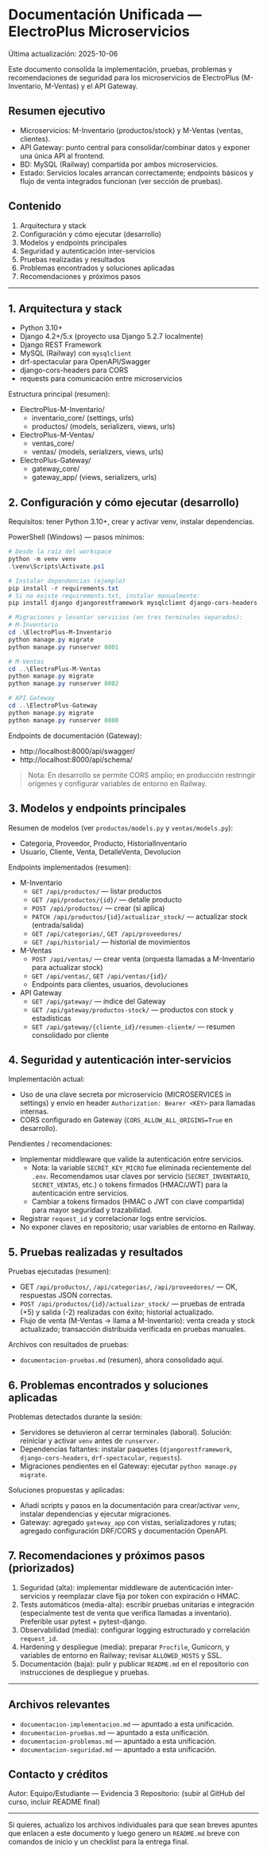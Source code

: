 # Documentación Unificada — ElectroPlus Microservicios

Última actualización: 2025-10-06

Este documento consolida la implementación, pruebas, problemas y recomendaciones de seguridad para los microservicios de ElectroPlus (M-Inventario, M-Ventas) y el API Gateway.

## Resumen ejecutivo
- Microservicios: M-Inventario (productos/stock) y M-Ventas (ventas, clientes).
- API Gateway: punto central para consolidar/combinar datos y exponer una única API al frontend.
- BD: MySQL (Railway) compartida por ambos microservicios.
- Estado: Servicios locales arrancan correctamente; endpoints básicos y flujo de venta integrados funcionan (ver sección de pruebas).

## Contenido
1. Arquitectura y stack
2. Configuración y cómo ejecutar (desarrollo)
3. Modelos y endpoints principales
4. Seguridad y autenticación inter-servicios
5. Pruebas realizadas y resultados
6. Problemas encontrados y soluciones aplicadas
7. Recomendaciones y próximos pasos

---

## 1. Arquitectura y stack
- Python 3.10+
- Django 4.2+/5.x (proyecto usa Django 5.2.7 localmente)
- Django REST Framework
- MySQL (Railway) con `mysqlclient`
- drf-spectacular para OpenAPI/Swagger
- django-cors-headers para CORS
- requests para comunicación entre microservicios

Estructura principal (resumen):
- ElectroPlus-M-Inventario/
  - inventario_core/ (settings, urls)
  - productos/ (models, serializers, views, urls)
- ElectroPlus-M-Ventas/
  - ventas_core/
  - ventas/ (models, serializers, views, urls)
- ElectroPlus-Gateway/
  - gateway_core/
  - gateway_app/ (views, serializers, urls)

## 2. Configuración y cómo ejecutar (desarrollo)
Requisitos: tener Python 3.10+, crear y activar venv, instalar dependencias.

PowerShell (Windows) — pasos mínimos:

```powershell
# Desde la raíz del workspace
python -m venv venv
.\venv\Scripts\Activate.ps1

# Instalar dependencias (ejemplo)
pip install -r requirements.txt
# Si no existe requirements.txt, instalar manualmente:
pip install django djangorestframework mysqlclient django-cors-headers drf-spectacular requests

# Migraciones y levantar servicios (en tres terminales separados):
# M-Inventario
cd .\ElectroPlus-M-Inventario
python manage.py migrate
python manage.py runserver 8001

# M-Ventas
cd ..\ElectroPlus-M-Ventas
python manage.py migrate
python manage.py runserver 8002

# API Gateway
cd ..\ElectroPlus-Gateway
python manage.py migrate
python manage.py runserver 8000
```

Endpoints de documentación (Gateway):
- http://localhost:8000/api/swagger/
- http://localhost:8000/api/schema/

> Nota: En desarrollo se permite CORS amplio; en producción restringir orígenes y configurar variables de entorno en Railway.

## 3. Modelos y endpoints principales
Resumen de modelos (ver `productos/models.py` y `ventas/models.py`):
- Categoria, Proveedor, Producto, HistorialInventario
- Usuario, Cliente, Venta, DetalleVenta, Devolucion

Endpoints implementados (resumen):
- M-Inventario
  - `GET /api/productos/` — listar productos
  - `GET /api/productos/{id}/` — detalle producto
  - `POST /api/productos/` — crear (si aplica)
  - `PATCH /api/productos/{id}/actualizar_stock/` — actualizar stock (entrada/salida)
  - `GET /api/categorias/`, `GET /api/proveedores/`
  - `GET /api/historial/` — historial de movimientos
- M-Ventas
  - `POST /api/ventas/` — crear venta (orquesta llamadas a M-Inventario para actualizar stock)
  - `GET /api/ventas/`, `GET /api/ventas/{id}/`
  - Endpoints para clientes, usuarios, devoluciones
- API Gateway
  - `GET /api/gateway/` — índice del Gateway
  - `GET /api/gateway/productos-stock/` — productos con stock y estadísticas
  - `GET /api/gateway/{cliente_id}/resumen-cliente/` — resumen consolidado por cliente

## 4. Seguridad y autenticación inter-servicios
Implementación actual:
- Uso de una clave secreta por microservicio (MICROSERVICES in settings) y envío en header `Authorization: Bearer <KEY>` para llamadas internas.
- CORS configurado en Gateway (`CORS_ALLOW_ALL_ORIGINS=True` en desarrollo).

Pendientes / recomendaciones:
- Implementar middleware que valide la autenticación entre servicios.
  - Nota: la variable `SECRET_KEY_MICRO` fue eliminada recientemente del `.env`. Recomendamos usar claves por servicio (`SECRET_INVENTARIO`, `SECRET_VENTAS`, etc.) o tokens firmados (HMAC/JWT) para la autenticación entre servicios.
  - Cambiar a tokens firmados (HMAC o JWT con clave compartida) para mayor seguridad y trazabilidad.
- Registrar `request_id` y correlacionar logs entre servicios.
- No exponer claves en repositorio; usar variables de entorno en Railway.

## 5. Pruebas realizadas y resultados
Pruebas ejecutadas (resumen):
- GET `/api/productos/`, `/api/categorias/`, `/api/proveedores/` — OK, respuestas JSON correctas.
- `POST /api/productos/{id}/actualizar_stock/` — pruebas de entrada (+5) y salida (-2) realizadas con éxito; historial actualizado.
- Flujo de venta (M-Ventas -> llama a M-Inventario): venta creada y stock actualizado; transacción distribuida verificada en pruebas manuales.

Archivos con resultados de pruebas:
- `documentacion-pruebas.md` (resumen), ahora consolidado aquí.

## 6. Problemas encontrados y soluciones aplicadas
Problemas detectados durante la sesión:
- Servidores se detuvieron al cerrar terminales (laboral). Solución: reiniciar y activar `venv` antes de `runserver`.
- Dependencias faltantes: instalar paquetes (`djangorestframework`, `django-cors-headers`, `drf-spectacular`, `requests`).
- Migraciones pendientes en el Gateway: ejecutar `python manage.py migrate`.

Soluciones propuestas y aplicadas:
- Añadí scripts y pasos en la documentación para crear/activar `venv`, instalar dependencias y ejecutar migraciones.
- Gateway: agregado `gateway_app` con vistas, serializadores y rutas; agregado configuración DRF/CORS y documentación OpenAPI.

## 7. Recomendaciones y próximos pasos (priorizados)
1. Seguridad (alta): implementar middleware de autenticación inter-servicios y reemplazar clave fija por token con expiración o HMAC.
2. Tests automáticos (media-alta): escribir pruebas unitarias e integración (especialmente test de venta que verifica llamadas a inventario). Preferible usar pytest + pytest-django.
3. Observabilidad (media): configurar logging estructurado y correlación `request_id`.
4. Hardening y despliegue (media): preparar `Procfile`, Gunicorn, y variables de entorno en Railway; revisar `ALLOWED_HOSTS` y SSL.
5. Documentación (baja): pulir y publicar `README.md` en el repositorio con instrucciones de despliegue y pruebas.

---

## Archivos relevantes
- `documentacion-implementacion.md` — apuntado a esta unificación.
- `documentacion-pruebas.md` — apuntado a esta unificación.
- `documentacion-problemas.md` — apuntado a esta unificación.
- `documentacion-seguridad.md` — apuntado a esta unificación.


## Contacto y créditos
Autor: Equipo/Estudiante — Evidencia 3
Repositorio: (subir al GitHub del curso, incluir README final)


---

Si quieres, actualizo los archivos individuales para que sean breves apuntes que enlacen a este documento y luego genero un `README.md` breve con comandos de inicio y un checklist para la entrega final.
